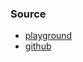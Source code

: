 ### Source

- [playground](https://tech.io/playgrounds/929/reactive-programming-with-reactor-3)
- [github](https://github.com/reactor/lite-rx-api-hands-on/tree/techio_course)
